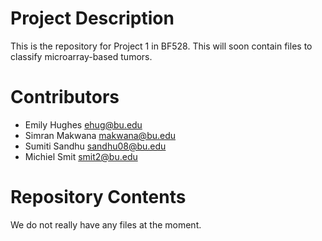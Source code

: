 # Project Description
This is the repository for Project 1 in BF528. 
This will soon contain files to classify microarray-based tumors.

# Contributors
- Emily Hughes <ehug@bu.edu>
- Simran Makwana <makwana@bu.edu>
- Sumiti Sandhu <sandhu08@bu.edu>
- Michiel Smit <smit2@bu.edu>

# Repository Contents
We do not really have any files at the moment.
